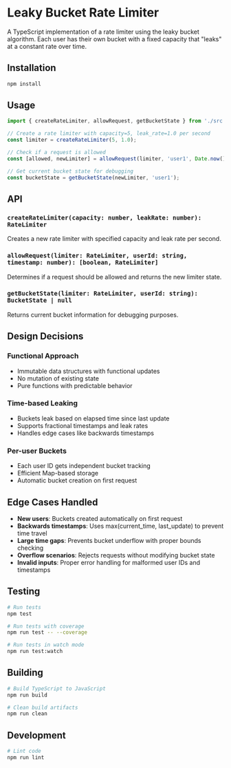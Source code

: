 # Leaky Bucket Rate Limiter

A TypeScript implementation of a rate limiter using the leaky bucket algorithm. Each user has their own bucket with a fixed capacity that "leaks" at a constant rate over time.

## Installation

```bash
npm install
```

## Usage

```typescript
import { createRateLimiter, allowRequest, getBucketState } from './src';

// Create a rate limiter with capacity=5, leak_rate=1.0 per second
const limiter = createRateLimiter(5, 1.0);

// Check if a request is allowed
const [allowed, newLimiter] = allowRequest(limiter, 'user1', Date.now() / 1000);

// Get current bucket state for debugging
const bucketState = getBucketState(newLimiter, 'user1');
```

## API

### `createRateLimiter(capacity: number, leakRate: number): RateLimiter`
Creates a new rate limiter with specified capacity and leak rate per second.

### `allowRequest(limiter: RateLimiter, userId: string, timestamp: number): [boolean, RateLimiter]`
Determines if a request should be allowed and returns the new limiter state.

### `getBucketState(limiter: RateLimiter, userId: string): BucketState | null`
Returns current bucket information for debugging purposes.

## Design Decisions

### Functional Approach
- Immutable data structures with functional updates
- No mutation of existing state
- Pure functions with predictable behavior

### Time-based Leaking
- Buckets leak based on elapsed time since last update
- Supports fractional timestamps and leak rates
- Handles edge cases like backwards timestamps

### Per-user Buckets
- Each user ID gets independent bucket tracking
- Efficient Map-based storage
- Automatic bucket creation on first request

## Edge Cases Handled

- **New users**: Buckets created automatically on first request
- **Backwards timestamps**: Uses max(current_time, last_update) to prevent time travel
- **Large time gaps**: Prevents bucket underflow with proper bounds checking
- **Overflow scenarios**: Rejects requests without modifying bucket state
- **Invalid inputs**: Proper error handling for malformed user IDs and timestamps

## Testing

```bash
# Run tests
npm test

# Run tests with coverage
npm run test -- --coverage

# Run tests in watch mode
npm run test:watch
```

## Building

```bash
# Build TypeScript to JavaScript
npm run build

# Clean build artifacts
npm run clean
```

## Development

```bash
# Lint code
npm run lint
```